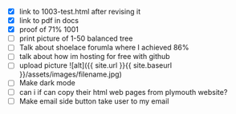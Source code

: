- [X] link to 1003-test.html after revising it
- [X] link to pdf in docs
- [X] proof of 71% 1001
- [ ] print picture of 1-50 balanced tree
- [ ] Talk about shoelace forumla where I achieved 86%
- [ ] talk about how im hosting for free with github
- [ ] upload picture ![alt]({{ site.url }}{{ site.baseurl }}/assets/images/filename.jpg)
- [ ] Make dark mode
- [ ] can i if can copy their html web pages from plymouth website?
- [ ] Make email side button take user to my email

